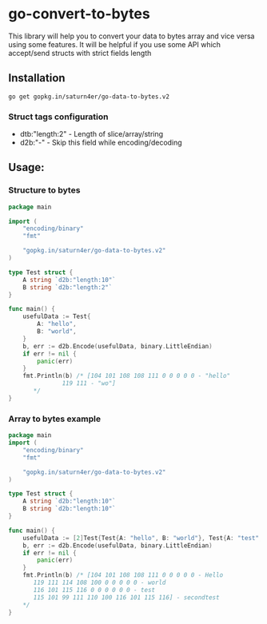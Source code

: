 # go-convert-to-bytes

This library will help you to convert your data to bytes array and vice versa using some features.
It will be helpful if you use some API which accept/send structs with strict fields length

## Installation

    go get gopkg.in/saturn4er/go-data-to-bytes.v2

### Struct tags configuration

 - dtb:"length:2" - Length of slice/array/string
 - d2b:"-" - Skip this field while encoding/decoding

## Usage:

### Structure to bytes
```go
package main

import (
	"encoding/binary"
	"fmt"

	"gopkg.in/saturn4er/go-data-to-bytes.v2"
)

type Test struct {
	A string `d2b:"length:10"`
	B string `d2b:"length:2"`
}

func main() {
	usefulData := Test{
		A: "hello",
		B: "world",
	}
	b, err := d2b.Encode(usefulData, binary.LittleEndian)
	if err != nil {
		panic(err)
	}
	fmt.Println(b) /* [104 101 108 108 111 0 0 0 0 0 - "hello"
	   		   119 111 - "wo"]
	   */
}
```

### Array to bytes example
```go
package main
import (
	"encoding/binary"
	"fmt"

	"gopkg.in/saturn4er/go-data-to-bytes.v2"
)

type Test struct {
	A string `d2b:"length:10"`
	B string `d2b:"length:10"`
}

func main() {
	usefulData := [2]Test{Test{A: "hello", B: "world"}, Test{A: "test", B: "secondtest"}}
	b, err := d2b.Encode(usefulData, binary.LittleEndian)
	if err != nil {
		panic(err)
	}
	fmt.Println(b) /* [104 101 108 108 111 0 0 0 0 0 - Hello
	   119 111 114 108 100 0 0 0 0 0 - world
	   116 101 115 116 0 0 0 0 0 0 - test
	   115 101 99 111 110 100 116 101 115 116] - secondtest
	*/
}
```
